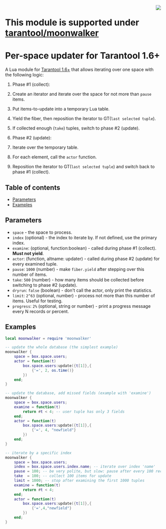 <a href="http://tarantool.org">
	<img src="https://avatars2.githubusercontent.com/u/2344919?v=2&s=250" align="right">
</a>

# This module is supported under [tarantool/moonwalker](https://github.com/tarantool/moonwalker)

# Per-space updater for Tarantool 1.6+

A Lua module for [Tarantool 1.6+](http://github.com/tarantool) that allows
iterating over one space with the following logic:

1. Phase #1 (сollect):
  1. Create an iterator and iterate over the space for not more than `pause` items.
  2. Put items-to-update into a temporary Lua table.
  3. Yield the fiber, then reposition the iterator to GT(`last selected tuple`).
  4. If collected enough (`take`) tuples, switch to phase #2 (update).

2. Phase #2 (update):

  1. Iterate over the temporary table.
  2. For each element, call the `actor` function.
  3. Reposition the iterator to GT(`last selected tuple`) and switch back to
     phase #1 (collect).

## Table of contents

* [Parameters](#parameters)
* [Examples](#examples)

## Parameters

* `space` - the space to process.
* `index` (optional) - the index to iterate by. If not defined, use the primary
  index.
* `examine`: (optional, function:boolean) - called during phase #1 (collect).
  **Must not yield**. 
* `actor`: (function, altname: updater) - called during phase #2 (update) for
  every examined tuple.
* `pause`: `1000` (number) - make `fiber.yield` after stepping over this number
  of items.
* `take`: `500` (number) - how many items should be collected before switching to
  phase #2 (update).
* `dryrun`: `false` (boolean) - don't call the actor, only print the statistics.
* `limit`: `2^63` (optional, number) - process not more than this number of items.
  Useful for testing.
* `progress`: `2%` (optional, string or number) - print a progress message every
  N records or percent.


## Examples

```lua
local moonwalker = require 'moonwalker'

-- update the whole database (the simplest example)
moonwalker {
	space = box.space.users;
	actor = function(t)
		box.space.users:update({t[1]},{
			{'=', 2, os.time()}
		})
	end;
}

-- update the database, add missed fields (example with 'examine')
moonwalker {
	space = box.space.users;
	examine = function(t)
		return #t < 4; -- user tuple has only 3 fields
	end;
	actor = function(t)
		box.space.users:update({t[1]},{
			{'=', 4, "newfield"}
		})
	end;
}

-- iterate by a specific index
moonwalker {
	space = box.space.users;
	index = box.space.users.index.name; -- iterate over index 'name'
	pause = 100; -- be very polite, but slow: pause after every 100 records
	take  = 100; -- collect 100 items for update
	limit = 1000; -- stop after examining the first 1000 tuples
	examine = function(t)
		return #t < 4;
	end;
	actor = function(t)
		box.space.users:update({t[1]},{
			{'=',4,"newfield"}
		})
	end;
}
```





















